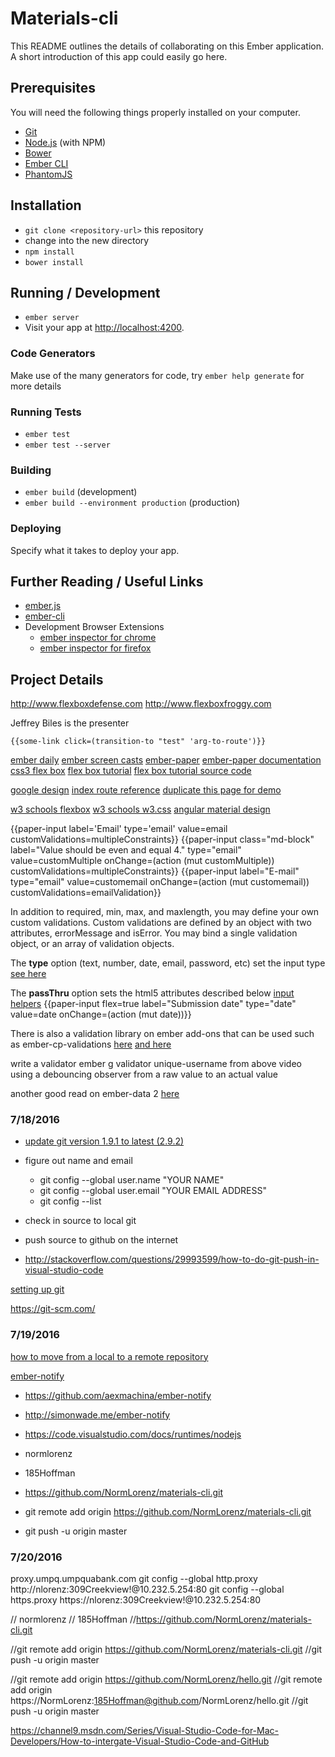 # Materials-cli

This README outlines the details of collaborating on this Ember application.
A short introduction of this app could easily go here.

## Prerequisites

You will need the following things properly installed on your computer.

* [Git](http://git-scm.com/)
* [Node.js](http://nodejs.org/) (with NPM)
* [Bower](http://bower.io/)
* [Ember CLI](http://ember-cli.com/)
* [PhantomJS](http://phantomjs.org/)

## Installation

* `git clone <repository-url>` this repository
* change into the new directory
* `npm install`
* `bower install`

## Running / Development

* `ember server`
* Visit your app at [http://localhost:4200](http://localhost:4200).

### Code Generators

Make use of the many generators for code, try `ember help generate` for more details

### Running Tests

* `ember test`
* `ember test --server`

### Building

* `ember build` (development)
* `ember build --environment production` (production)

### Deploying

Specify what it takes to deploy your app.

## Further Reading / Useful Links

* [ember.js](http://emberjs.com/)
* [ember-cli](http://ember-cli.com/)
* Development Browser Extensions
  * [ember inspector for chrome](https://chrome.google.com/webstore/detail/ember-inspector/bmdblncegkenkacieihfhpjfppoconhi)
  * [ember inspector for firefox](https://addons.mozilla.org/en-US/firefox/addon/ember-inspector/)

## Project Details

http://www.flexboxdefense.com
http://www.flexboxfroggy.com

Jeffrey Biles is the presenter

`{{some-link click=(transition-to "test" 'arg-to-route')}}`

[ember daily](http://www.emberdaily.tips/2016/06/17/15-material-design)
[ember screen casts](https://www.emberscreencasts.com/tags/material-design-with-ember-paper)
[ember-paper](https://github.com/miguelcobain/ember-paper)
[ember-paper documentation](http://miguelcobain.github.io/ember-paper/release-1/#/)
[css3 flex box](https://css-tricks.com/snippets/css/a-guide-to-flexbox/)
[flex box tutorial](https://www.youtube.com/watch?v=Y8zMYaD1bz0&list=PL4cUxeGkcC9i3FXJSUfmsNOx8E7u6UuhG)
[flex box tutorial source code](https://github.com/iamshaunjp/css-flexbox-playlist)
 
[google design](https://design.google.com/)
[index route reference](https://guides.emberjs.com/v2.6.0/tutorial/routes-and-templates/)
[duplicate this page for demo](https://design.google.com/newsletter/)

[w3 schools flexbox](http://www.w3schools.com/css/css3_flexbox.asp)
[w3 schools w3.css](http://www.w3schools.com/w3css/default.asp)
[angular material design](https://material.angularjs.org/latest/layout/introduction)

{{paper-input label='Email' type='email' value=email customValidations=multipleConstraints}}
{{paper-input class="md-block" label="Value should be even and equal 4." type="email" value=customMultiple onChange=(action (mut customMultiple)) customValidations=multipleConstraints}}
{{paper-input label="E-mail" type="email" value=customemail onChange=(action (mut customemail)) customValidations=emailValidation}}

In addition to required, min, max, and maxlength, you may define your own custom validations.
Custom validations are defined by an object with two attributes, errorMessage and isError.
You may bind a single validation object, or an array of validation objects.
 
The **type** option (text, number, date, email, password, etc) set the input type
[see here](http://www.w3schools.com/html/html_form_input_types.asp)
 
The **passThru** option sets the html5 attributes described below
[input helpers](https://guides.emberjs.com/v2.0.0/templates/input-helpers/)
{{paper-input flex=true label="Submission date" type="date" value=date onChange=(action (mut date))}}
 
There is also a validation library on ember add-ons that can be used such as ember-cp-validations
[here](https://www.npmjs.com/package/ember-cp-validations)
[and here](https://vimeo.com/146857699)
 
write a validator ember g validator unique-username from above video
using a debouncing observer from a raw value to an actual value
 
another good read on ember-data 2
[here](https://vimeo.com/146840596)

### 7/18/2016

* [update git version 1.9.1 to latest (2.9.2)](https://www.howtoforge.com/install-git-on-ubuntu-13.1)
* figure out name and email
  * git config --global user.name "YOUR NAME"
  * git config --global user.email "YOUR EMAIL ADDRESS"
  * git config --list
* check in source to local git
* push source to github on the internet
 
* http://stackoverflow.com/questions/29993599/how-to-do-git-push-in-visual-studio-code
 
[setting up git](https://help.github.com/articles/set-up-git/)
 
https://git-scm.com/

### 7/19/2016
 
[how to move from a local to a remote repository](http://www.theregister.co.uk/2015/12/07/visual_studio_code_git_integration/)
 
[ember-notify](http://us4.campaign-archive1.com/?u=82fc5505437d5de6e27bffc87&id=39d21cd4f7&e=1d7c494397)
* https://github.com/aexmachina/ember-notify
* http://simonwade.me/ember-notify
* https://code.visualstudio.com/docs/runtimes/nodejs
 
* normlorenz
* 185Hoffman

* https://github.com/NormLorenz/materials-cli.git
* git remote add origin https://github.com/NormLorenz/materials-cli.git
* git push -u origin master

### 7/20/2016
 
proxy.umpq.umpquabank.com
git config --global http.proxy http://nlorenz:309Creekview!@10.232.5.254:80
git config --global https.proxy https://nlorenz:309Creekview!@10.232.5.254:80
 
// normlorenz
// 185Hoffman
//https://github.com/NormLorenz/materials-cli.git
 
//git remote add origin https://github.com/NormLorenz/materials-cli.git
//git push -u origin master
 
//git remote add origin https://github.com/NormLorenz/hello.git
//git remote add origin https://NormLorenz:185Hoffman@github.com/NormLorenz/hello.git
//git push -u origin master
 
https://channel9.msdn.com/Series/Visual-Studio-Code-for-Mac-Developers/How-to-intergate-Visual-Studio-Code-and-GitHub
 
